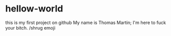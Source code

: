 # hellow-world
this is my first project on github
My name is Thomas Martin; I'm here to fuck your bitch. /shrug emoji
